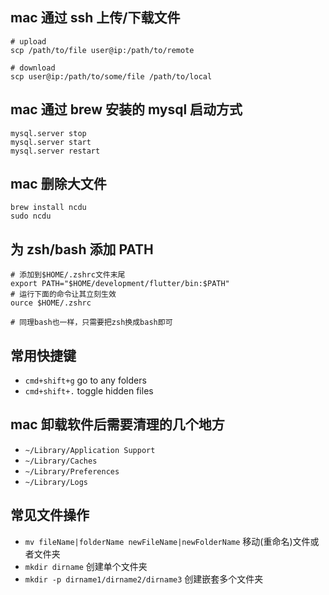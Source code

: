

## mac 通过 ssh 上传/下载文件

```
# upload
scp /path/to/file user@ip:/path/to/remote

# download
scp user@ip:/path/to/some/file /path/to/local
```

## mac 通过 brew 安装的 mysql 启动方式

```
mysql.server stop
mysql.server start
mysql.server restart
```

## mac 删除大文件

```
brew install ncdu
sudo ncdu
```

## 为 zsh/bash 添加 PATH

```
# 添加到$HOME/.zshrc文件末尾
export PATH="$HOME/development/flutter/bin:$PATH"
# 运行下面的命令让其立刻生效
ource $HOME/.zshrc

# 同理bash也一样，只需要把zsh换成bash即可
```

## 常用快捷键

- `cmd+shift+g` go to any folders
- `cmd+shift+.` toggle hidden files

## mac 卸载软件后需要清理的几个地方

- `~/Library/Application Support`
- `~/Library/Caches`
- `~/Library/Preferences`
- `~/Library/Logs`

## 常见文件操作

- `mv fileName|folderName newFileName|newFolderName` 移动(重命名)文件或者文件夹
- `mkdir dirname` 创建单个文件夹
- `mkdir -p dirname1/dirname2/dirname3` 创建嵌套多个文件夹
